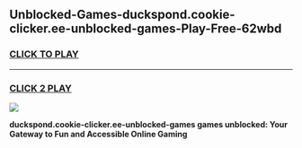 
## Unblocked-Games-duckspond.cookie-clicker.ee-unblocked-games-Play-Free-62wbd
<h3>
<a href="https://premium76.site?title=duckspond.cookie-clicker.ee-unblocked-games&ref=21A">CLICK TO PLAY</a></h3>
<hr>

<h3>
<a href="https://premium76.site?title=duckspond.cookie-clicker.ee-unblocked-games&ref=21A">CLICK 2 PLAY</a>
  
</h3>

<a href="https://premium76.site?title=duckspond.cookie-clicker.ee-unblocked-games&ref=21A"><img src="https://clearcache.store/games.png"></a>


**duckspond.cookie-clicker.ee-unblocked-games games unblocked: Your Gateway to Fun and Accessible Online Gaming**
